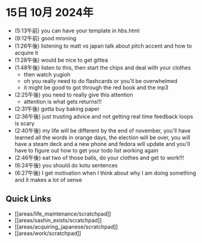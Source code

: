 # 15日 10月 2024年
- (5:13午前) you can have your template in hbs.html
- (9:12午前) good mroning
- (1:26午後) listening to matt vs japan talk about pitch accent and how to acquire it
- (1:28午後) would be nice to get gittea
- (1:48午後) listen to this, then start the chips and deal with your clothes
  - then watch yugioh
  - oh you really need to do flashcards or you'll be overwhelmed
  - it might be good to got through the red book and the mp3
- (2:25午後) you need to really give this attention
  - attention is what gets returns!!!
- (2:31午後) gotta buy baking paper
- (2:36午後) just trusting advice and not getting real time feedback loops is scary
- (2:40午後) my life will be different by the end of november, you'll have learned all the words in orange days, the election will be over, you will have a steam deck and a new phone and fedora will update and you'll have to figure out how to get your todo list working again
- (2:46午後) eat two of those balls, do your clothes and get to work!!!
- (6:24午後) you should do kotu sentences
- (6:27午後) I get motivation when I think about why I am doing something and it makes a lot of sense












 



## Quick Links
- [[areas/life_maintenance/scratchpad]]
- [[areas/sashin_exists/scratchpad]]
- [[areas/acquiring_japanese/scratchpad]]
- [[areas/work/scratchpad]]
